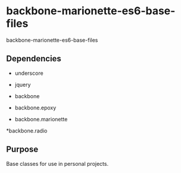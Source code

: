 # backbone-marionette-es6-base-files
backbone-marionette-es6-base-files

## Dependencies

* underscore

* jquery

* backbone

* backbone.epoxy

* backbone.marionette

*backbone.radio

## Purpose
Base classes for use in personal projects.
